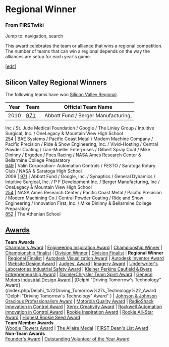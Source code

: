 # Regional Winner

### From FIRSTwiki

Jump to: navigation, search

This award celebrates the team or alliance that wins a regional competition.
The number of teams that can win a regional depends on the way the alliances
are setup for each year's game.

[[edit](/index.php?title=Regional_Winner&action=edit&section=1 "Edit section:
Silicon Valley Regional Winners" )]

## Silicon Valley Regional Winners

The following teams have won [Silicon Valley
Regional](/index.php/Silicon_Valley_Regional "Silicon Valley Regional" ).

Year |  Team |  Official Team Name  
---|---|---  
2010 |  [971](/index.php/971 "971" ) |  Abbott Fund / Berger Manufacturing,
Inc / St. Jude Medical Foundation / Google / The Linley Group / Intuitive
Surgical, Inc. / OneLegacy &amp; Mountain View High School  
[254](/index.php/254 "254" ) |  BAE Systems / Pacific Coast Metal / Modern
Machine Company / Pacific Precision / Ride &amp; Show Engineering, Inc. /
Vivid-Hosting / Central Powder Coating / Lian-Mueller Enterprises / Gilbert
Spray Coat / Mike Dininny / Ergodex / Foes Racing / NASA Ames Research Center
&amp; Bellarmine College Preparatory  
[649](/index.php/649 "649" ) |  Valin Corporation- Automation Controls / FESTO
/ Saratoga Rotary Club / NASA &amp; Saratoga High School  
2009 |  [971](/index.php/971 "971" ) |  Abbott Fund / Google, Inc. / Synaptics
/ General Dynamics / Intuitive Surgical, Inc. / P F Development Inc. / Berger
Manufacturing, Inc / OneLegacy &amp; Mountain View High School  
[254](/index.php/254 "254" ) |  NASA Ames Research Center / Pacific Coast
Metal / Pacific Precision / Modern Machining Co / Central Powder Coating /
Ride and Show Engineering / Innovation First, Inc. / Mike Dininny &amp;
Bellarmine College Preparatory  
[852](/index.php/852 "852" ) |  The Athenian School  
  
[Awards](/index.php/Awards "Awards" )  
---  
**Team Awards**   
[Chairman's Award](/index.php/Chairman%27s_Award "Chairman's Award" ) |
[Engineering Inspiration Award](/index.php/Engineering_Inspiration_Award
"Engineering Inspiration Award" ) | [Championship
Winner](/index.php/Championship_Winner "Championship Winner" ) | [Championship
Finalist](/index.php/Championship_Finalist "Championship Finalist" ) |
[Division Winner](/index.php/Division_Winner "Division Winner" ) | [Division
Finalist](/index.php/Division_Finalist "Division Finalist" ) | **Regional
Winner** | [Regional Finalist](/index.php/Regional_Finalist "Regional
Finalist" ) | [Autodesk Visualization
Award](/index.php/Autodesk_Visualization_Award "Autodesk Visualization Award"
) | [Autodesk Inventor Award](/index.php/Autodesk_Inventor_Award "Autodesk
Inventor Award" ) | [Website Design Award](/index.php/Website_Design_Award
"Website Design Award" ) | [Judges' Award](/index.php/Judges%27_Award "Judges'
Award" ) | [Imagery Award](/index.php/Imagery_Award "Imagery Award" ) |
[Underwriter's Laboratories Industrial Safety
Award](/index.php/Underwriter%27s_Laboratories_Industrial_Safety_Award
"Underwriter's Laboratories Industrial Safety Award" ) | [Kleiner Perkins
Caufield &amp; Byers Entrepreneurship
Award](/index.php/Kleiner_Perkins_Caufield_%26_Byers_Entrepreneurship_Award
"Kleiner Perkins Caufield & Byers Entrepreneurship Award" ) | [DaimlerChrysler
Team Spirit Award](/index.php/DaimlerChrysler_Team_Spirit_Award
"DaimlerChrysler Team Spirit Award" ) | [General Motors Industrial Design
Award](/index.php/General_Motors_Industrial_Design_Award "General Motors
Industrial Design Award" ) | [Delphi "Driving Tomorrow's Technology"
Award](/index.php/Delphi_%22Driving_Tomorrow%27s_Technology%22_Award "Delphi
"Driving Tomorrow's Technology" Award" ) | [Johnson &amp; Johnson Gracious
Professionalism
Award](/index.php/Johnson_%26_Johnson_Gracious_Professionalism_Award "Johnson
& Johnson Gracious Professionalism Award" ) | [Motorola Quality
Award](/index.php/Motorola_Quality_Award "Motorola Quality Award" ) |
[RadioShack Innovation in Control
Award](/index.php/RadioShack_Innovation_in_Control_Award "RadioShack
Innovation in Control Award" ) | [Xerox Creativity
Award](/index.php/Xerox_Creativity_Award "Xerox Creativity Award" ) |
[Rockwell Automation Innovation in Control
Award](/index.php/Rockwell_Automation_Innovation_in_Control_Award "Rockwell
Automation Innovation in Control Award" ) | [Rookie Inspiration
Award](/index.php/Rookie_Inspiration_Award "Rookie Inspiration Award" ) |
[Rookie All-Star Award](/index.php/Rookie_All-Star_Award "Rookie All-Star
Award" ) | [Highest Rookie Seed Award](/index.php/Highest_Rookie_Seed_Award
"Highest Rookie Seed Award" )  
**Team Member Awards**   
[Woodie Flowers Award](/index.php/Woodie_Flowers_Award "Woodie Flowers Award"
) | [The Allaire Medal](/index.php/The_Allaire_Medal "The Allaire Medal" ) |
[FIRST Dean's List Award](/index.php/FIRST_Dean%27s_List_Award "FIRST Dean's
List Award" )  
**Non-Team Awards**   
[Founder's Award](/index.php/Founder%27s_Award "Founder's Award" ) |
[Outstanding Volunteer of the Year
Award](/index.php/Outstanding_Volunteer_of_the_Year_Award "Outstanding
Volunteer of the Year Award" )  
  
